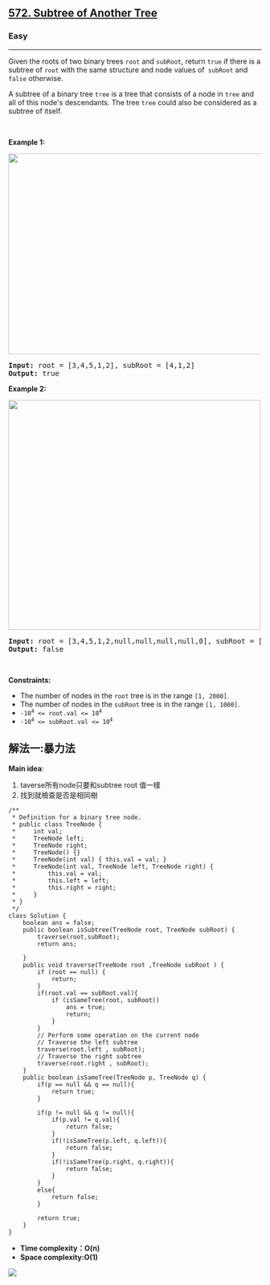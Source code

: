 <h2><a href="https://leetcode.com/problems/subtree-of-another-tree/">572. Subtree of Another Tree</a></h2><h3>Easy</h3><hr><div><p>Given the roots of two binary trees <code>root</code> and <code>subRoot</code>, return <code>true</code> if there is a subtree of <code>root</code> with the same structure and node values of<code> subRoot</code> and <code>false</code> otherwise.</p>

<p>A subtree of a binary tree <code>tree</code> is a tree that consists of a node in <code>tree</code> and all of this node's descendants. The tree <code>tree</code> could also be considered as a subtree of itself.</p>

<p>&nbsp;</p>
<p><strong class="example">Example 1:</strong></p>
<img alt="" src="https://assets.leetcode.com/uploads/2021/04/28/subtree1-tree.jpg" style="width: 532px; height: 400px;">
<pre><strong>Input:</strong> root = [3,4,5,1,2], subRoot = [4,1,2]
<strong>Output:</strong> true
</pre>

<p><strong class="example">Example 2:</strong></p>
<img alt="" src="https://assets.leetcode.com/uploads/2021/04/28/subtree2-tree.jpg" style="width: 502px; height: 458px;">
<pre><strong>Input:</strong> root = [3,4,5,1,2,null,null,null,null,0], subRoot = [4,1,2]
<strong>Output:</strong> false
</pre>

<p>&nbsp;</p>
<p><strong>Constraints:</strong></p>

<ul>
	<li>The number of nodes in the <code>root</code> tree is in the range <code>[1, 2000]</code>.</li>
	<li>The number of nodes in the <code>subRoot</code> tree is in the range <code>[1, 1000]</code>.</li>
	<li><code>-10<sup>4</sup> &lt;= root.val &lt;= 10<sup>4</sup></code></li>
	<li><code>-10<sup>4</sup> &lt;= subRoot.val &lt;= 10<sup>4</sup></code></li>
</ul>
</div>

<h2>解法一:暴力法</h2>

**Main idea**:
1. taverse所有node只要和subtree root 值一樣
2. 找到就檢查是否是相同樹
```
/**
 * Definition for a binary tree node.
 * public class TreeNode {
 *     int val;
 *     TreeNode left;
 *     TreeNode right;
 *     TreeNode() {}
 *     TreeNode(int val) { this.val = val; }
 *     TreeNode(int val, TreeNode left, TreeNode right) {
 *         this.val = val;
 *         this.left = left;
 *         this.right = right;
 *     }
 * }
 */
class Solution {
    boolean ans = false;
    public boolean isSubtree(TreeNode root, TreeNode subRoot) {
        traverse(root,subRoot);
        return ans;
        
    }
    public void traverse(TreeNode root ,TreeNode subRoot ) {
        if (root == null) {
            return;
        }
        if(root.val == subRoot.val){
            if (isSameTree(root, subRoot)) 
                ans = true;
                return;
            }
        } 
        // Perform some operation on the current node
        // Traverse the left subtree
        traverse(root.left , subRoot);
        // Traverse the right subtree
        traverse(root.right , subRoot);
    }
    public boolean isSameTree(TreeNode p, TreeNode q) {
        if(p == null && q == null){
            return true;
        }
       
        if(p != null && q != null){
            if(p.val != q.val){
                return false;
            } 
            if(!isSameTree(p.left, q.left)){
                return false;
            }
            if(!isSameTree(p.right, q.right)){
                return false;
            }
        }
        else{
            return false;
        }
        
        return true;
    }
}
```


* **Time complexity：O(n)** 
* **Space complexity:O(1)**

![](https://i.imgur.com/Npe3hdQ.png)

